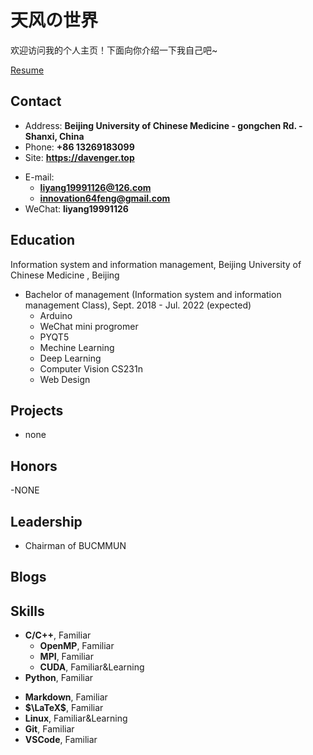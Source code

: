 # 天风の世界

欢迎访问我的个人主页！下面向你介绍一下我自己吧\~

[Resume](https://innovation64.github.io/ly.pdf)

<!-- .slide -->

## Contact

- Address: **Beijing University of Chinese Medicine - gongchen  Rd. - Shanxi, China**
- Phone: **+86 13269183099**
- Site: **<https://davenger.top>**

<!-- .slide vertical=true -->

- E-mail:
  - **[liyang19991126@126.com](mailto:liyang19991126@126.com)**
  - **[innovation64feng@gmail.com](mailto:innovation64feng@gmail.com)**
- WeChat: **liyang19991126**

<!-- .slide -->

## Education

<!-- .slide vertical=true -->

Information system and information management, Beijing University of Chinese Medicine , Beijing

- Bachelor of management (Information system and information management Class), Sept. 2018 - Jul. 2022 (expected)
  - Arduino
  - WeChat mini progromer
  - PYQT5
  - Mechine Learning
  - Deep Learning
  - Computer Vision CS231n
  - Web Design

<!-- .slide -->

## Projects

<!-- .slide vertical=true -->

- none
<!-- .slide -->

## Honors

-NONE

<!-- .slide -->

## Leadership

- Chairman of BUCMMUN

<!-- .slide -->

## Blogs


<!-- .slide -->

## Skills

<!-- .slide vertical=true -->

- **C/C++**, Familiar
  - **OpenMP**, Familiar
  - **MPI**, Familiar
  - **CUDA**, Familiar&Learning
- **Python**, Familiar

<!-- .slide vertical=true -->

- **Markdown**, Familiar
- **$\LaTeX$**, Familiar
- **Linux**, Familiar&Learning
- **Git**, Familiar
- **VSCode**, Familiar
